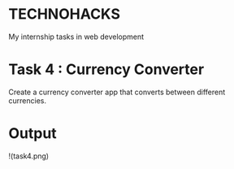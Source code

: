 # TECHNOHACKS
My internship tasks in web development

# Task 4 : Currency Converter
Create a currency converter app that converts between different currencies.
# Output
!(task4.png)
